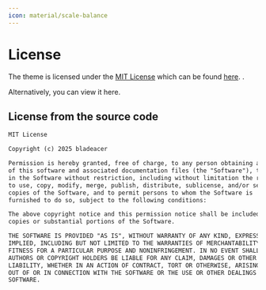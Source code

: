 ```yaml
---
icon: material/scale-balance
---
```


# License
The theme is licensed under the [MIT License](https://mit-license.org) which can
be found [here](https://github.com/bladeacer/flexcyon/blob/master/LICENSE).
.

Alternatively, you can view it here.

## License from the source code

```md
MIT License

Copyright (c) 2025 bladeacer

Permission is hereby granted, free of charge, to any person obtaining a copy
of this software and associated documentation files (the "Software"), to deal
in the Software without restriction, including without limitation the rights
to use, copy, modify, merge, publish, distribute, sublicense, and/or sell
copies of the Software, and to permit persons to whom the Software is
furnished to do so, subject to the following conditions:

The above copyright notice and this permission notice shall be included in all
copies or substantial portions of the Software.

THE SOFTWARE IS PROVIDED "AS IS", WITHOUT WARRANTY OF ANY KIND, EXPRESS OR
IMPLIED, INCLUDING BUT NOT LIMITED TO THE WARRANTIES OF MERCHANTABILITY,
FITNESS FOR A PARTICULAR PURPOSE AND NONINFRINGEMENT. IN NO EVENT SHALL THE
AUTHORS OR COPYRIGHT HOLDERS BE LIABLE FOR ANY CLAIM, DAMAGES OR OTHER
LIABILITY, WHETHER IN AN ACTION OF CONTRACT, TORT OR OTHERWISE, ARISING FROM,
OUT OF OR IN CONNECTION WITH THE SOFTWARE OR THE USE OR OTHER DEALINGS IN THE
SOFTWARE.
```
